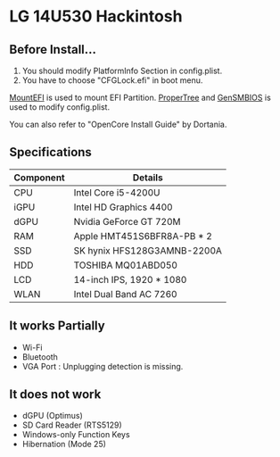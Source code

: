 # LG 14U530 Hackintosh

## Before Install...
1. You should modify PlatformInfo Section in config.plist.
2. You have to choose "CFGLock.efi" in boot menu.

[MountEFI](https://github.com/corpnewt/MountEFI) is used to mount EFI Partition.
[ProperTree](https://github.com/corpnewt/ProperTree) and [GenSMBIOS](https://github.com/corpnewt/GenSMBIOS) is used to modify config.plist.

You can also refer to "OpenCore Install Guide" by Dortania.

## Specifications 
| Component | Details |
| - | - |
| CPU | Intel Core i5-4200U |
| iGPU | Intel HD Graphics 4400 |
| dGPU | Nvidia GeForce GT 720M |
| RAM | Apple HMT451S6BFR8A-PB * 2 |
| SSD | SK hynix HFS128G3AMNB-2200A |
| HDD | TOSHIBA MQ01ABD050 |
| LCD | 14-inch IPS, 1920 * 1080 |
| WLAN | Intel Dual Band AC 7260 |

## It works Partially
- Wi-Fi
- Bluetooth
- VGA Port : Unplugging detection is missing.

## It does not work
- dGPU (Optimus)
- SD Card Reader (RTS5129)
- Windows-only Function Keys
- Hibernation (Mode 25)